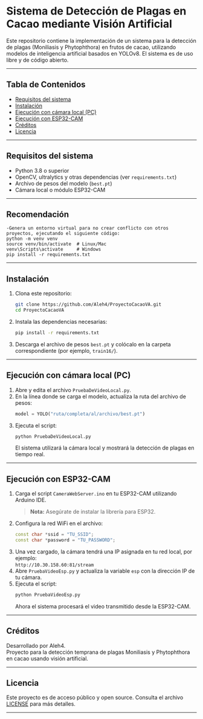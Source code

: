 # Sistema de Detección de Plagas en Cacao mediante Visión Artificial

Este repositorio contiene la implementación de un sistema para la detección de plagas (Moniliasis y Phytophthora) en frutos de cacao, utilizando modelos de inteligencia artificial basados en YOLOv8. El sistema es de uso libre y de código abierto.

---

## Tabla de Contenidos

- [Requisitos del sistema](#requisitos-del-sistema)
- [Instalación](#instalación)
- [Ejecución con cámara local (PC)](#ejecución-con-cámara-local-pc)
- [Ejecución con ESP32-CAM](#ejecución-con-esp32-cam)
- [Créditos](#créditos)
- [Licencia](#licencia)

---

## Requisitos del sistema

- Python 3.8 o superior
- OpenCV, ultralytics y otras dependencias (ver `requirements.txt`)
- Archivo de pesos del modelo (`best.pt`)
- Cámara local o módulo ESP32-CAM

---

## Recomendación
    -Genera un entorno virtual para no crear conflicto con otros proyectos, ejecutando el siguiente código:
    python -m venv venv
    source venv/bin/activate  # Linux/Mac
    venv\Scripts\activate     # Windows
    pip install -r requirements.txt

---

## Instalación

1. Clona este repositorio:
   ```bash
   git clone https://github.com/Aleh4/ProyectoCacaoVA.git
   cd ProyectoCacaoVA
   ```
2. Instala las dependencias necesarias:
   ```bash
   pip install -r requirements.txt
   ```
3. Descarga el archivo de pesos `best.pt` y colócalo en la carpeta correspondiente (por ejemplo, `train16/`).

---

## Ejecución con cámara local (PC)

1. Abre y edita el archivo `PruebaDeVideoLocal.py`.
2. En la línea donde se carga el modelo, actualiza la ruta del archivo de pesos:
   ```python
   model = YOLO("ruta/completa/al/archivo/best.pt")
   ```
3. Ejecuta el script:
   ```bash
   python PruebaDeVideoLocal.py
   ```
   El sistema utilizará la cámara local y mostrará la detección de plagas en tiempo real.

---

## Ejecución con ESP32-CAM

1. Carga el script `CameraWebServer.ino` en tu ESP32-CAM utilizando Arduino IDE.  
   > **Nota:** Asegúrate de instalar la librería para ESP32.
2. Configura la red WiFi en el archivo:
   ```cpp
   const char *ssid = "TU_SSID";
   const char *password = "TU_PASSWORD";
   ```
3. Una vez cargado, la cámara tendrá una IP asignada en tu red local, por ejemplo:  
   `http://10.30.158.60:81/stream`
4. Abre `PruebaVideoEsp.py` y actualiza la variable `esp` con la dirección IP de tu cámara.
5. Ejecuta el script:
   ```bash
   python PruebaVideoEsp.py
   ```
   Ahora el sistema procesará el video transmitido desde la ESP32-CAM.

---

## Créditos

Desarrollado por Aleh4.  
Proyecto para la detección temprana de plagas Moniliasis y Phytophthora en cacao usando visión artificial.

---

## Licencia

Este proyecto es de acceso público y open source. Consulta el archivo [LICENSE](LICENSE) para más detalles.

---

```